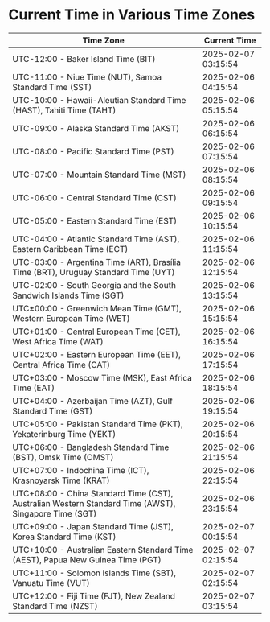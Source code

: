 # Current Time in Various Time Zones

| Time Zone | Current Time |
|-----------|--------------|
| UTC-12:00 - Baker Island Time (BIT) | 2025-02-07 03:15:54 |
| UTC-11:00 - Niue Time (NUT), Samoa Standard Time (SST) | 2025-02-06 04:15:54 |
| UTC-10:00 - Hawaii-Aleutian Standard Time (HAST), Tahiti Time (TAHT) | 2025-02-06 05:15:54 |
| UTC-09:00 - Alaska Standard Time (AKST) | 2025-02-06 06:15:54 |
| UTC-08:00 - Pacific Standard Time (PST) | 2025-02-06 07:15:54 |
| UTC-07:00 - Mountain Standard Time (MST) | 2025-02-06 08:15:54 |
| UTC-06:00 - Central Standard Time (CST) | 2025-02-06 09:15:54 |
| UTC-05:00 - Eastern Standard Time (EST) | 2025-02-06 10:15:54 |
| UTC-04:00 - Atlantic Standard Time (AST), Eastern Caribbean Time (ECT) | 2025-02-06 11:15:54 |
| UTC-03:00 - Argentina Time (ART), Brasília Time (BRT), Uruguay Standard Time (UYT) | 2025-02-06 12:15:54 |
| UTC-02:00 - South Georgia and the South Sandwich Islands Time (SGT) | 2025-02-06 13:15:54 |
| UTC±00:00 - Greenwich Mean Time (GMT), Western European Time (WET) | 2025-02-06 15:15:54 |
| UTC+01:00 - Central European Time (CET), West Africa Time (WAT) | 2025-02-06 16:15:54 |
| UTC+02:00 - Eastern European Time (EET), Central Africa Time (CAT) | 2025-02-06 17:15:54 |
| UTC+03:00 - Moscow Time (MSK), East Africa Time (EAT) | 2025-02-06 18:15:54 |
| UTC+04:00 - Azerbaijan Time (AZT), Gulf Standard Time (GST) | 2025-02-06 19:15:54 |
| UTC+05:00 - Pakistan Standard Time (PKT), Yekaterinburg Time (YEKT) | 2025-02-06 20:15:54 |
| UTC+06:00 - Bangladesh Standard Time (BST), Omsk Time (OMST) | 2025-02-06 21:15:54 |
| UTC+07:00 - Indochina Time (ICT), Krasnoyarsk Time (KRAT) | 2025-02-06 22:15:54 |
| UTC+08:00 - China Standard Time (CST), Australian Western Standard Time (AWST), Singapore Time (SGT) | 2025-02-06 23:15:54 |
| UTC+09:00 - Japan Standard Time (JST), Korea Standard Time (KST) | 2025-02-07 00:15:54 |
| UTC+10:00 - Australian Eastern Standard Time (AEST), Papua New Guinea Time (PGT) | 2025-02-07 02:15:54 |
| UTC+11:00 - Solomon Islands Time (SBT), Vanuatu Time (VUT) | 2025-02-07 02:15:54 |
| UTC+12:00 - Fiji Time (FJT), New Zealand Standard Time (NZST) | 2025-02-07 03:15:54 |

